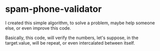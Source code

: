 # spam-phone-validator

I created this simple algorithm, to solve a problem, maybe help someone else, or even improve this code.

Basically, this code, will verify the numbers, let's suppose, in the target.value, will be repeat, or even
intercalated between itself.

